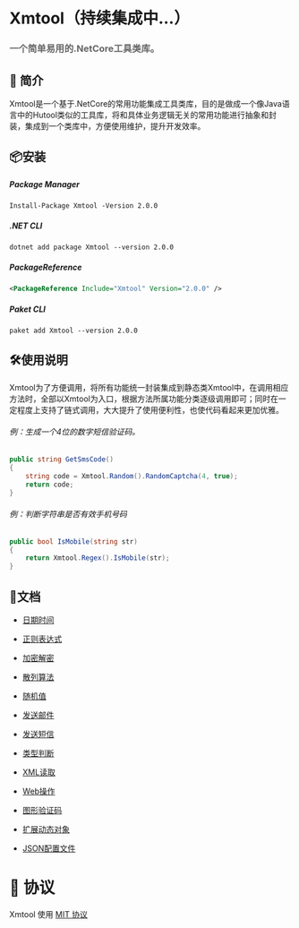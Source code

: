 # Xmtool（持续集成中...）

### <span style="color:#666">一个简单易用的.NetCore工具类库。</span>



##  :beginner: 简介

Xmtool是一个基于.NetCore的常用功能集成工具类库，目的是做成一个像Java语言中的Hutool类似的工具库，将和具体业务逻辑无关的常用功能进行抽象和封装，集成到一个类库中，方便使用维护，提升开发效率。



## :package:安装

##### Package Manager

```shell
Install-Package Xmtool -Version 2.0.0
```

##### .NET CLI

```shell
dotnet add package Xmtool --version 2.0.0
```

##### PackageReference

```xml
<PackageReference Include="Xmtool" Version="2.0.0" />
```

##### Paket CLI

```shell
paket add Xmtool --version 2.0.0
```



## :hammer_and_wrench:使用说明

Xmtool为了方便调用，将所有功能统一封装集成到静态类Xmtool中，在调用相应方法时，全部以Xmtool为入口，根据方法所属功能分类逐级调用即可；同时在一定程度上支持了链式调用，大大提升了使用便利性，也使代码看起来更加优雅。

###### 例：生成一个4位的数字短信验证码。

```c#
public string GetSmsCode()
{
    string code = Xmtool.Random().RandomCaptcha(4, true);
    return code;
}
```

###### 例：判断字符串是否有效手机号码

```c#
public bool IsMobile(string str)
{
    return Xmtool.Regex().IsMobile(str);
}
```



## :pencil:文档

- [日期时间](docs/datetime.md)

- [正则表达式](docs/regex.md)
- [加密解密](docs/crypto.md)
- [散列算法](docs/hash.md)
- [随机值](docs/random.md)
- [发送邮件](docs/sendmail.md)
- [发送短信](docs/sendsms.md)
- [类型判断](docs/types.md)
- [XML读取](docs/xml.md)
- [Web操作](docs/web.md)
- [图形验证码](docs/captcha.md)
- [扩展动态对象](docs/dynamicobj.md)
- [JSON配置文件](docs/json.md)



# 🎈 协议

Xmtool 使用 [MIT 协议](https://github.com/softwaiter/Xmtool/blob/master/LICENSE)
